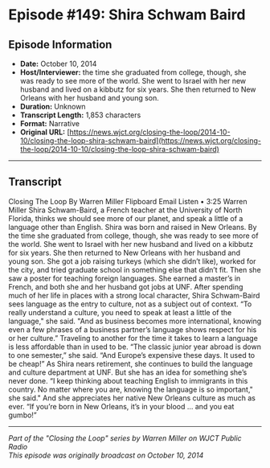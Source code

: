 # Episode #149: Shira Schwam Baird



## Episode Information

- **Date:** October 10, 2014
- **Host/Interviewer:** the time she graduated from college, though, she was ready to see more of the world. She went to Israel with her new husband and lived on a kibbutz for six years. She then returned to New Orleans with her husband and young son.
- **Duration:** Unknown
- **Transcript Length:** 1,853 characters
- **Format:** Narrative
- **Original URL:** [https://news.wjct.org/closing-the-loop/2014-10-10/closing-the-loop-shira-schwam-baird](https://news.wjct.org/closing-the-loop/2014-10-10/closing-the-loop-shira-schwam-baird)

---

## Transcript

Closing The Loop
By
Warren Miller
Flipboard
Email
Listen
•
3:25
Warren Miller
Shira Schwam-Baird, a French teacher at the University of North Florida, thinks we should see more of our planet, and speak a little of a language other than English.
Shira was born and raised in New Orleans. By the time she graduated from college, though, she was ready to see more of the world. She went to Israel with her new husband and lived on a kibbutz for six years. She then returned to New Orleans with her husband and young son.
She got a job raising turkeys (which she didn’t like), worked for the city, and tried graduate school in something else that didn’t fit. Then she saw a poster for teaching foreign languages. She earned a master’s in French, and both she and her husband got jobs at UNF.
After spending much of her life in places with a strong local character, Shira Schwam-Baird sees language as the entry to culture, not as a subject out of context.
“To really understand a culture, you need to speak at least a little of the language," she said. "And as business becomes more international, knowing even a few phrases of a business partner’s language shows respect for his or her culture.”
Traveling to another for the time it takes to learn a language is less affordable than in used to be.
“The classic junior year abroad is down to one semester,” she said. “And Europe’s expensive these days. It used to be cheap!”
As Shira nears retirement, she continues to build the language and culture department at UNF. But she has an idea for something she’s never done.
“I keep thinking about teaching English to immigrants in this country. No matter where you are, knowing the language is so important," she said."
And she appreciates her native New Orleans culture as much as ever.
“If you’re born in New Orleans, it’s in your blood … and you eat gumbo!”

---

*Part of the "Closing the Loop" series by Warren Miller on WJCT Public Radio*  
*This episode was originally broadcast on October 10, 2014*

